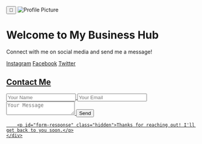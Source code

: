 <!DOCTYPE html>
<html lang="en">
<head>
    <meta charset="UTF-8">
    <meta name="viewport" content="width=device-width, initial-scale=1.0">
    <title>My Business Hub</title>
    <link rel="stylesheet" href="styles.css">
    <script defer src="script.js"></script>
</head>
<body>
    <div class="container">
        <button id="theme-toggle">🌙</button>
        <img src="profile.jpg" alt="Profile Picture" class="profile">
        <h1>Welcome to My Business Hub</h1>
        <p>Connect with me on social media and send me a message!</p>

 <div class="links">
            <a href="https://instagram.com/JustdStore" target="_blank" class="link instagram">Instagram</a>
            <a href="https://facebook.com/JustdStore" target="_blank" class="link facebook">Facebook</a>
            <a href="https://twitter.com/JustdStore" target="_blank" class="link twitter">Twitter</a>
            <a href="www.linkedin.com/in/justdstore-store-7514a3355

" target="_blank" class="link linkedin">LinkedIn</a>
        </div>

   <h2>Contact Me</h2>
        <form id="contact-form">
            <input type="text" id="name" placeholder="Your Name" required>
            <input type="email" id="email" placeholder="Your Email" required>
            <textarea id="message" placeholder="Your Message" required></textarea>
            <button type="submit">Send</button>
        </form>

        <p id="form-response" class="hidden">Thanks for reaching out! I'll get back to you soon.</p>
    </div>
</body>
</html>
